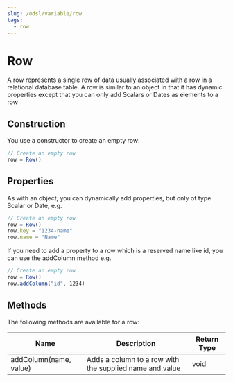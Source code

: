 ```yaml
---
slug: /odsl/variable/row
tags:
  - row
---
```

Row
===================

A row represents a single row of data usually associated with a row in a relational database table. A row is similar to an object in that it has dynamic properties except that you can only add Scalars or Dates as elements to a row

## Construction

You use a constructor to create an empty row:
```js
// Create an empty row
row = Row()
```

## Properties

As with an object, you can dynamically add properties, but only of type Scalar or Date, e.g.
```js
// Create an empty row
row = Row()
row.key = "1234-name"
row.name = "Name"
```
If you need to add a property to a row which is a reserved name like id, you can use the addColumn method e.g.
```js
// Create an empty row
row = Row()
row.addColumn("id", 1234)
```

## Methods

The following methods are available for a row:

|**Name**|**Description**|**Return Type**|
|-|-|-|
|addColumn(name, value)|Adds a column to a row with the supplied name and value|void|

